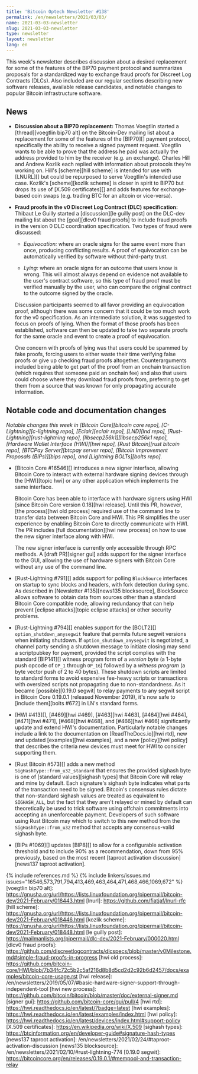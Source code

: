 ```yaml
---
title: 'Bitcoin Optech Newsletter #138'
permalink: /en/newsletters/2021/03/03/
name: 2021-03-03-newsletter
slug: 2021-03-03-newsletter
type: newsletter
layout: newsletter
lang: en
---
```

This week's newsletter describes discussion about a desired replacement
for some of the features of the BIP70 payment protocol and summarizes
proposals for a standardized way to exchange fraud proofs for Discreet
Log Contracts (DLCs).  Also included are our regular sections describing
new software releases, available release candidates, and notable changes
to popular Bitcoin infrastructure software.

## News

- **Discussion about a BIP70 replacement:** Thomas Voegtlin started a
  [thread][voegtlin bip70 alt] on the Bitcoin-Dev mailing list about a replacement for
  some of the features of the [BIP70][] payment protocol, specifically
  the ability to receive a signed payment request.  Voegtlin wants to be
  able to prove that the address he paid was actually the address
  provided to him by the receiver (e.g. an exchange).  Charles Hill and
  Andrew Kozlik each replied with information about protocols they're
  working on.  Hill's [scheme][hill scheme] is intended for use with
  [LNURL][] but could be repurposed to serve Voegtlin's intended use
  case.  Kozlik's [scheme][kozlik scheme] is closer in spirit to BIP70
  but drops its use of [X.509 certificates][] and adds features for
  exchange-based coin swaps (e.g. trading BTC for an altcoin or
  vice-versa).

- **Fraud proofs in the v0 Discreet Log Contract (DLC) specification:**
  Thibaut Le Guilly started a [discussion][le guilly post] on the
  DLC-dev mailing list about the [goal][dlcv0 fraud proofs] to include
  fraud proofs in the version 0 DLC coordination specification.  Two
  types of fraud were discussed:

  - *Equivocation:* where an oracle signs for the same event more than
    once, producing conflicting results.  A proof of equivocation can
    be automatically verified by software without third-party trust.

  - *Lying:* where an oracle signs for an outcome that users know is
    wrong.  This will almost always depend on evidence not available
    to the user's contract software, so this type of fraud proof must
    be verified manually by the user, who can compare the original
    contract to the outcome signed by the oracle.

  Discussion participants seemed to all favor providing an
  equivocation proof, although there was some concern that it could be
  too much work for the v0 specification.  As an intermediate
  solution, it was suggested to focus on proofs of lying.  When the
  format of those proofs has been established, software can then be
  updated to take two separate proofs for the same oracle and event
  to create a proof of equivocation.

  One concern with proofs of lying was that users could be spammed by
  fake proofs, forcing users to either waste their time verifying
  false proofs or give up checking fraud proofs altogether.
  Counterarguments included being able to get part of the proof from
  an onchain transaction (which requires that someone paid an onchain
  fee) and also that users could choose where they download fraud
  proofs from, preferring to get them from a source that was known for
  only propagating accurate information.

## Notable code and documentation changes

*Notable changes this week in [Bitcoin Core][bitcoin core repo],
[C-Lightning][c-lightning repo], [Eclair][eclair repo], [LND][lnd repo],
[Rust-Lightning][rust-lightning repo], [libsecp256k1][libsecp256k1
repo], [Hardware Wallet Interface (HWI)][hwi repo],
[Rust Bitcoin][rust bitcoin repo], [BTCPay Server][btcpay server repo],
[Bitcoin Improvement Proposals (BIPs)][bips repo], and [Lightning
BOLTs][bolts repo].*

- [Bitcoin Core #16546][] introduces a new signer interface, allowing Bitcoin
  Core to interact with external hardware signing devices through the
  [HWI][topic hwi] or any other application which implements the same interface.

  Bitcoin Core has been able to interface with hardware signers using HWI
  [since Bitcoin Core version 0.18][hwi release]. Until this PR, however, [the
  process][hwi old process] required use of the command line to transfer
  data between Bitcoin Core and HWI. This PR simplifies the user experience
  by enabling Bitcoin Core to directly communicate with HWI. The PR includes
  [full documentation][hwi new process] on how to use the new signer interface
  along with HWI.

  The new signer interface is currently only accessible through RPC methods. A
  [draft PR][signer gui] adds support for the signer interface to the GUI,
  allowing the use of hardware signers with Bitcoin Core without any use of
  the command line.

- [Rust-Lightning #791][] adds support for polling `BlockSource` interfaces on
  startup to sync blocks and headers, with fork detection during sync.
  As described in [Newsletter #135][news135 blocksource], BlockSource
  allows software to obtain data from sources other than a standard Bitcoin
  Core compatible node, allowing redundancy that can help prevent
  [eclipse attacks][topic eclipse attacks] or other security problems.

- [Rust-Lightning #794][] enables support for the [BOLT2][]
  `option_shutdown_anysegwit` feature that permits future segwit versions when
  initiating shutdown. If `option_shutdown_anysegwit` is negotiated, a channel
  party sending a shutdown message to initiate closing may send a scriptpubkey
  for payment, provided the script complies with the standard [BIP141][] witness
  program form of a *version byte* (a 1-byte push opcode of `OP_1` through
  `OP_16`) followed by a *witness program* (a byte vector push of 2 to 40
  bytes). These shutdown scripts are limited to standard forms to avoid
  expensive fee-heavy scripts or transactions with oversized scripts not
  propagating due to non-standardness.  As it became [possible][0.19.0
  segwit] to relay payments to any segwit script in Bitcoin Core
  0.19.0.1 (released November 2019), it's now safe to [include
  them][bolts #672] in LN's standard forms.

- [HWI #413][], [#469][hwi #469], [#463][hwi #463], [#464][hwi #464],
  [#471][hwi #471], [#468][hwi #468], and [#466][hwi #466] significantly
  update and extend HWI's documentation.  Particularly notable changes
  include a link to the documentation on [ReadTheDocs.io][hwi rtd], new
  and updated [examples][hwi examples], and a new [policy][hwi policy]
  that describes the criteria new devices must meet for HWI to consider
  supporting them.

- [Rust Bitcoin #573][] adds a new method
  `SigHashType::from_u32_standard` that ensures the provided sighash
  byte is one of [standard values][sighash types] that Bitcoin Core will
  relay and mine by default.  Each signature's sighash byte indicates
  what parts of the transaction need to be signed.  Bitcoin's consensus
  rules dictate that non-standard sighash values are treated as
  equivalent to `SIGHASH_ALL`, but the fact that they aren't relayed or
  mined by default can theoretically be used to trick software using
  offchain commitments into accepting an unenforceable payment.
  Developers of such software using Rust Bitcoin may which to switch to
  this new method from the `SigHashType::from_u32` method that accepts
  any consensus-valid sighash byte.

- [BIPs #1069][] updates [BIP8][] to allow for a configurable activation threshold
  and to include 90% as a recommendation, down from 95% previously, based on the
  most recent [taproot activation discussion][news137 taproot activation].

{% include references.md %}
{% include linkers/issues.md issues="16546,573,791,794,413,469,463,464,471,468,466,1069,672" %}
[voegtlin bip70 alt]: https://gnusha.org/url/https://lists.linuxfoundation.org/pipermail/bitcoin-dev/2021-February/018443.html
[lnurl]: https://github.com/fiatjaf/lnurl-rfc
[hill scheme]: https://gnusha.org/url/https://lists.linuxfoundation.org/pipermail/bitcoin-dev/2021-February/018446.html
[kozlik scheme]: https://gnusha.org/url/https://lists.linuxfoundation.org/pipermail/bitcoin-dev/2021-February/018448.html
[le guilly post]: https://mailmanlists.org/pipermail/dlc-dev/2021-February/000020.html
[dlcv0 fraud proofs]: https://github.com/discreetlogcontracts/dlcspecs/blob/master/v0Milestone.md#simple-fraud-proofs-in-progress
[hwi old process]: https://github.com/bitcoin-core/HWI/blob/7b34fc72c5b2c5af216d8b8d5cd2d2c92b6d2457/docs/examples/bitcoin-core-usage.rst
[hwi release]: /en/newsletters/2019/05/07/#basic-hardware-signer-support-through-independent-tool
[hwi new process]: https://github.com/bitcoin/bitcoin/blob/master/doc/external-signer.md
[signer gui]: https://github.com/bitcoin-core/gui/pull/4
[hwi rtd]: https://hwi.readthedocs.io/en/latest/?badge=latest
[hwi examples]: https://hwi.readthedocs.io/en/latest/examples/index.html
[hwi policy]: https://hwi.readthedocs.io/en/latest/devices/index.html#support-policy
[X.509 certificates]: https://en.wikipedia.org/wiki/X.509
[sighash types]: https://btcinformation.org/en/developer-guide#signature-hash-types
[news137 taproot activation]: /en/newsletters/2021/02/24/#taproot-activation-discussion
[news135 blocksource]: /en/newsletters/2021/02/10/#rust-lightning-774
[0.19.0 segwit]: https://bitcoincore.org/en/releases/0.19.0.1/#mempool-and-transaction-relay

